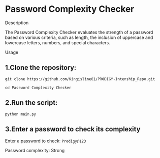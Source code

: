 # Password Complexity Checker

Description

The Password Complexity Checker evaluates the strength of a password based on various criteria, such as length, the inclusion of uppercase and lowercase letters, numbers, and special characters.

Usage

## 1.Clone the repository:

`git clone https://github.com/Kingisline01/PRODIGY-Intenship_Repo.git`

`cd Password Complexity Checker`

## 2.Run the script:

`python main.py`

## 3.Enter a password to check its complexity

Enter a password to check: `Prodigy@123`

Password complexity: Strong



